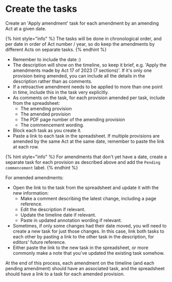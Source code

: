 # Create the tasks

Create an 'Apply amendment' task for each amendment by an amending Act at a given date.

{% hint style="info" %}
The tasks will be done in chronological order, and per date in order of Act number / year, so do keep the amendments by different Acts on separate tasks.
{% endhint %}

* Remember to include the date :)
* The description will show on the timeline, so keep it brief, e.g. 'Apply the amendments made by Act 17 of 2023 (7 sections)'. If it's only one provision being amended, you can include all the details in the description rather than as comments.
* If a retroactive amendment needs to be applied to more than one point in time, include this in the task very explicitly.
* As comments on the task, for each provision amended per task, include from the spreadsheet:
  * The amending provision
  * The amended provision
  * The PDF page number of the amending provision
  * The commencement wording.
* Block each task as you create it.
* Paste a link to each task in the spreadsheet. If multiple provisions are amended by the same Act at the same date, remember to paste the link at each row.

{% hint style="info" %}
For amendments that don't yet have a date, create a separate task for each provision as described above and add the `Pending commencement` label.
{% endhint %}

For amended amendments:

* Open the link to the task from the spreadsheet and update it with the new information:
  * Make a comment describing the latest change, including a page reference.
  * Edit the description if relevant.
  * Update the timeline date if relevant.
  * Paste in updated annotation wording if relevant.
* Sometimes, if only some changes had their date moved, you will need to create a new task for just those changes. In this case, link both tasks to each other by pasting a link to the other task in the description, for editors' future reference.
* Either paste the link to the new task in the spreadsheet, or more commonly make a note that you've updated the existing task somehow.

At the end of this process, each amendment on the timeline (and each pending amendment) should have an associated task, and the spreadsheet should have a link to a task for each amended provision.

